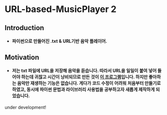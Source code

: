 # URL-based-MusicPlayer 2

## Introduction

- #### 파이썬으로 만들어진 .txt & URL기반 음악 플레이어.

## Motivation

- #### 저는 txt 파일에 URL을 저장해 음악을 듣습니다. 따라서 URL을 일일이 붙여 넣어 들어야 하는데 귀찮고 시간이 낭비되므로 만든 것이 [이 프로그램](https://github.com/VDoring/URL-based-MusicPlayer)입니다. 하지만 좋아하는 음악만 재생하는 기능은 없습니다. 게다가 코드 수정이 어려워 처음부터 만들기로 하였고, 동시에 파이썬 문법과 라이브러리 사용법을 공부하고자 새롭게 제작하게 되었습니다.


under development!
